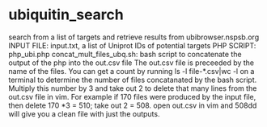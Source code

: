 # ubiquitin_search
search from a list of targets and retrieve results from ubibrowser.nspsb.org
INPUT FILE: input.txt, a list of Uniprot IDs of potential targets
PHP SCRIPT: php_ubi.php
concat_mult_files_ubq.sh: bash script to concatenate the output of the php into the out.csv file
The out.csv file is preceeded by the name of the files. You can get a count by running ls -l file-*.csv|wc -l
on a terminal to determine the number of files concatanated by the bash script.
Multiply this number by 3 and take out 2 to delete that many lines from the out.csv file in vim.
For example if 170 files were produced by the input file, then delete 170 *3 = 510; take out 2 = 508.
open out.csv in vim and 508dd will give you a clean file with just the outputs.
